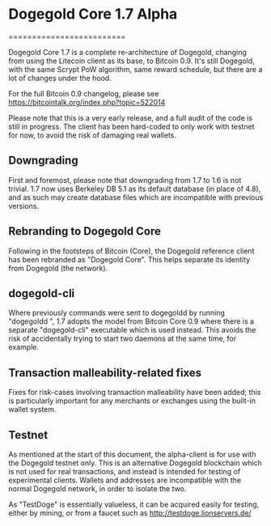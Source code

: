 # Dogegold Core 1.7 Alpha
=========================

Dogegold Core 1.7 is a complete re-architecture of Dogegold, changing from
using the Litecoin client as its base, to Bitcoin 0.9. It's still Dogegold,
with the same Scrypt PoW algorithm, same reward schedule, but there are a 
lot of changes under the hood.


For the full Bitcoin 0.9 changelog, please see https://bitcointalk.org/index.php?topic=522014

Please note that this is a very early release, and a full audit of the code
is still in progress. The client has been hard-coded to only work with testnet
for now, to avoid the risk of damaging real wallets.


Downgrading
-----------

First and foremost, please note that downgrading from 1.7 to 1.6 is not trivial.
1.7 now uses Berkeley DB 5.1 as its default database (in place of 4.8), and as
such may create database files which are incompatible with previous versions.

Rebranding to Dogegold Core
---------------------------

Following in the footsteps of Bitcoin (Core), the Dogegold reference client
has been rebranded as "Dogegold Core". This helps separate its identity
from Dogegold (the network).

dogegold-cli
------------

Where previously commands were sent to dogegoldd by running
"dogegoldd <command>", 1.7 adopts the model from Bitcoin Core 0.9 where there is
a separate "dogegold-cli" executable which is used instead. This avoids the risk
of accidentally trying to start two daemons at the same time, for example.


Transaction malleability-related fixes
--------------------------------------

Fixes for risk-cases involving transaction malleability have been added; this
is particularly important for any merchants or exchanges using the built-in
wallet system. 

Testnet
-------

As mentioned at the start of this document, the alpha-client is for use with the
Dogegold testnet only. This is an alternative Dogegold blockchain which is
not used for real transactions, and instead is intended for testing of experimental
clients. Wallets and addresses are incompatible with the normal Dogegold
network, in order to isolate the two.

As "TestDoge" is essentially valueless, it can be acquired easily for testing,
either by mining, or from a faucet such as http://testdoge.lionservers.de/
